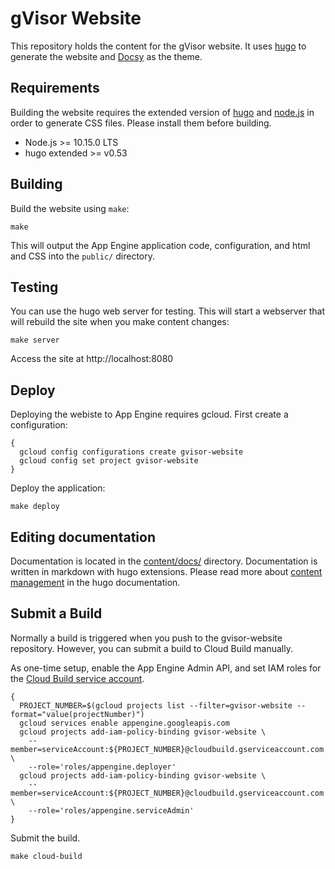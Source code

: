 # gVisor Website

This repository holds the content for the gVisor website. It uses
[hugo](https://gohugo.io/) to generate the website and
[Docsy](https://github.com/google/docsy) as the theme. 

## Requirements

Building the website requires the extended version of
[hugo](https://gohugo.io/) and [node.js](https://nodejs.org/) in order to
generate CSS files. Please install them before building.

- Node.js >= 10.15.0 LTS
- hugo extended >= v0.53

## Building

Build the website using `make`:

```
make
```

This will output the App Engine application code, configuration, and html and
CSS into the `public/` directory.

## Testing

You can use the hugo web server for testing. This will start a webserver that
will rebuild the site when you make content changes:

```
make server
```

Access the site at http://localhost:8080

## Deploy

Deploying the webiste to App Engine requires gcloud. First create a configuration:

```
{
  gcloud config configurations create gvisor-website
  gcloud config set project gvisor-website
}
```

Deploy the application:

```
make deploy
```

## Editing documentation

Documentation is located in the [content/docs/](content/docs/) directory.
Documentation is written in markdown with hugo extensions. Please read more
about [content management](https://gohugo.io/categories/content-management) in
the hugo documentation.

## Submit a Build

Normally a build is triggered when you push to the gvisor-website repository.
However, you can submit a build to Cloud Build manually.

As one-time setup, enable the App Engine Admin API, and set IAM roles for the [Cloud Build service
account](https://cloud.google.com/cloud-build/docs/securing-builds/set-service-account-permissions).

```
{
  PROJECT_NUMBER=$(gcloud projects list --filter=gvisor-website --format="value(projectNumber)")
  gcloud services enable appengine.googleapis.com
  gcloud projects add-iam-policy-binding gvisor-website \
    --member=serviceAccount:${PROJECT_NUMBER}@cloudbuild.gserviceaccount.com \
    --role='roles/appengine.deployer'
  gcloud projects add-iam-policy-binding gvisor-website \
    --member=serviceAccount:${PROJECT_NUMBER}@cloudbuild.gserviceaccount.com \
    --role='roles/appengine.serviceAdmin'
}
```

Submit the build.

```
make cloud-build
```
